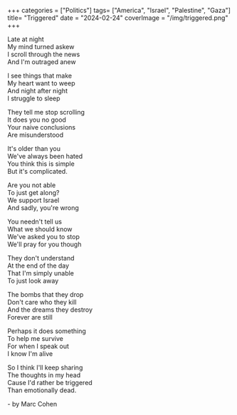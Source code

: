 +++
categories = ["Politics"]
tags= ["America", "Israel", "Palestine", "Gaza"]
title= "Triggered"
date = "2024-02-24"
coverImage = "/img/triggered.png"
+++

Late at night  
My mind turned askew  
I scroll through the news  
And I'm outraged anew  

<!--more-->  

I see things that make  
My heart want to weep  
And night after night  
I struggle to sleep  

They tell me stop scrolling  
It does you no good  
Your naive conclusions  
Are misunderstood

It's older than you  
We've always been hated  
You think this is simple  
But it's complicated.  

Are you not able  
To just get along?  
We support Israel  
And sadly, you're wrong  

You needn't tell us  
What we should know  
We've asked you to stop  
We'll pray for you though

They don't understand  
At the end of the day  
That I'm simply unable  
To just look away 

The bombs that they drop  
Don't care who they kill  
And the dreams they destroy  
Forever are still  

Perhaps it does something  
To help me survive  
For when I speak out  
I know I'm alive  

So I think I'll keep sharing  
The thoughts in my head  
Cause I'd rather be triggered  
Than emotionally dead.  

\- by Marc Cohen
